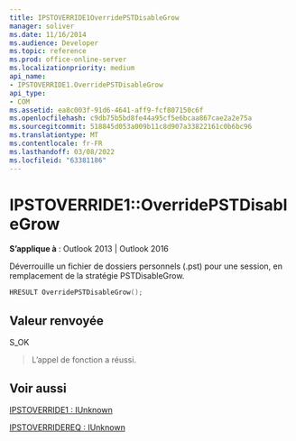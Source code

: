 ```yaml
---
title: IPSTOVERRIDE1OverridePSTDisableGrow
manager: soliver
ms.date: 11/16/2014
ms.audience: Developer
ms.topic: reference
ms.prod: office-online-server
ms.localizationpriority: medium
api_name:
- IPSTOVERRIDE1.OverridePSTDisableGrow
api_type:
- COM
ms.assetid: ea8c003f-91d6-4641-aff9-fcf807150c6f
ms.openlocfilehash: c9db75b5bd8fe44a95cf5e6bcaa867cae2a2e75a
ms.sourcegitcommit: 518845d053a009b11c8d907a33822161c0b6bc96
ms.translationtype: MT
ms.contentlocale: fr-FR
ms.lasthandoff: 03/08/2022
ms.locfileid: "63381186"
---
```

# <a name="ipstoverride1overridepstdisablegrow"></a>IPSTOVERRIDE1::OverridePSTDisableGrow

  
  
**S’applique à** : Outlook 2013 | Outlook 2016 
  
Déverrouille un fichier de dossiers personnels (.pst) pour une session, en remplacement de la stratégie PSTDisableGrow.
  
```cpp
HRESULT OverridePSTDisableGrow();
```

## <a name="return-value"></a>Valeur renvoyée

S_OK
  
> L’appel de fonction a réussi.
    
## <a name="see-also"></a>Voir aussi



[IPSTOVERRIDE1 : IUnknown](ipstoverride1iunknown.md)
  
[IPSTOVERRIDEREQ : IUnknown](ipstoverridereqiunknown.md)

